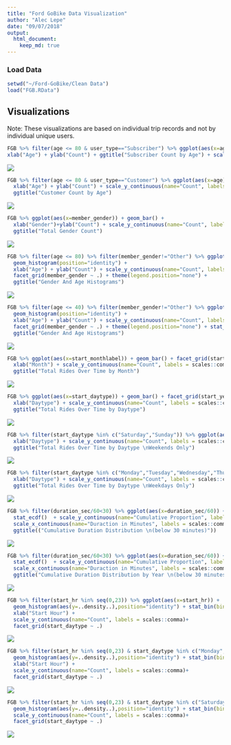 ```yaml
---
title: "Ford GoBike Data Visualization"
author: "Alec Lepe"
date: "09/07/2018"
output: 
  html_document:
    keep_md: true
---
```



### Load Data

```r
setwd("~/Ford-GoBike/Clean Data")
load("FGB.RData")
```
## Visualizations
Note: These visualizations are based on individual trip records and not by individual unique users.

```r
FGB %>% filter(age <= 80 & user_type=="Subscriber") %>% ggplot(aes(x=age)) + geom_histogram() + 
xlab("Age") + ylab("Count") + ggtitle("Subscriber Count by Age") + scale_y_continuous(name="Count", labels = scales::comma)
```

![](visualizations_files/figure-html/graph1-1.png)<!-- -->


```r
FGB %>% filter(age <= 80 & user_type=="Customer") %>% ggplot(aes(x=age)) + geom_histogram() +
  xlab("Age") + ylab("Count") + scale_y_continuous(name="Count", labels = scales::comma) +
  ggtitle("Customer Count by Age")
```

![](visualizations_files/figure-html/graph2-1.png)<!-- -->


```r
FGB %>% ggplot(aes(x=member_gender)) + geom_bar() + 
  xlab("Gender")+ylab("Count") + scale_y_continuous(name="Count", labels = scales::comma) +
  ggtitle("Total Gender Count")
```

![](visualizations_files/figure-html/graph3-1.png)<!-- -->


```r
FGB %>% filter(age <= 80) %>% filter(member_gender!="Other") %>% ggplot(aes(x=age, color=member_gender)) + 
  geom_histogram(position="identity") +
  xlab("Age") + ylab("Count") + scale_y_continuous(name="Count", labels = scales::comma) + 
  facet_grid(member_gender ~ .) + theme(legend.position="none") +
  ggtitle("Gender And Age Histograms")
```

![](visualizations_files/figure-html/graph4-1.png)<!-- -->

```r
FGB %>% filter(age <= 40) %>% filter(member_gender!="Other") %>% ggplot(aes(x=age, color=member_gender)) + 
  geom_histogram(position="identity") +
  xlab("Age") + ylab("Count") + scale_y_continuous(name="Count", labels = scales::comma) + 
  facet_grid(member_gender ~ .) + theme(legend.position="none") + stat_bin(bins=(40-18)) +
  ggtitle("Gender And Age Histograms")
```

![](visualizations_files/figure-html/graph4a-1.png)<!-- -->


```r
FGB %>% ggplot(aes(x=start_monthlabel)) + geom_bar() + facet_grid(start_year ~ .) + 
  xlab("Month") + scale_y_continuous(name="Count", labels = scales::comma) +
  ggtitle("Total Rides Over Time by Month")
```

![](visualizations_files/figure-html/graph5-1.png)<!-- -->


```r
FGB %>% ggplot(aes(x=start_daytype)) + geom_bar() + facet_grid(start_year ~ .) + 
  xlab("Daytype") + scale_y_continuous(name="Count", labels = scales::comma) + 
  ggtitle("Total Rides Over Time by Daytype")
```

![](visualizations_files/figure-html/graph6-1.png)<!-- -->

```r
FGB %>% filter(start_daytype %in% c("Saturday","Sunday")) %>% ggplot(aes(x=start_daytype)) + geom_bar() + facet_grid(start_year ~ .) + 
  xlab("Daytype") + scale_y_continuous(name="Count", labels = scales::comma) + 
  ggtitle("Total Rides Over Time by Daytype \nWeekends Only")
```

![](visualizations_files/figure-html/graph7-1.png)<!-- -->

```r
FGB %>% filter(start_daytype %in% c("Monday","Tuesday","Wednesday","Thursday","Friday")) %>% ggplot(aes(x=start_daytype)) + geom_bar() + facet_grid(start_year ~ .) + 
  xlab("Daytype") + scale_y_continuous(name="Count", labels = scales::comma) + 
  ggtitle("Total Rides Over Time by Daytype \nWeekdays Only")
```

![](visualizations_files/figure-html/graph8-1.png)<!-- -->


```r
FGB %>% filter(duration_sec/60<30) %>% ggplot(aes(x=duration_sec/60)) + 
  stat_ecdf()  + scale_y_continuous(name="Cumulative Proportion", labels = scales::percent) + 
  scale_x_continuous(name="Duraction in Minutes", labels = scales::comma)+
  ggtitle(("Cumulative Duration Distribution \n(below 30 minutes)"))
```

![](visualizations_files/figure-html/graph9-1.png)<!-- -->


```r
FGB %>% filter(duration_sec/60<30) %>% ggplot(aes(x=duration_sec/60)) + 
  stat_ecdf()  + scale_y_continuous(name="Cumulative Proportion", labels = scales::percent) + 
  scale_x_continuous(name="Duraction in Minutes", labels = scales::comma)+
  ggtitle("Cumulative Duration Distribution by Year \n(below 30 minutes)")+facet_grid("start_year")
```

![](visualizations_files/figure-html/graph10-1.png)<!-- -->


```r
FGB %>% filter(start_hr %in% seq(0,23)) %>% ggplot(aes(x=start_hr)) + 
  geom_histogram(aes(y=..density..),position="identity") + stat_bin(bins=24) + 
  xlab("Start Hour") + 
  scale_y_continuous(name="Count", labels = scales::comma)+
  facet_grid(start_daytype ~ .)
```

![](visualizations_files/figure-html/graph11-1.png)<!-- -->


```r
FGB %>% filter(start_hr %in% seq(0,23) & start_daytype %in% c("Monday","Tuesday","Wednesday","Thursday","Friday")) %>% ggplot(aes(x=start_hr)) + 
  geom_histogram(aes(y=..density..),position="identity") + stat_bin(bins=24) + 
  xlab("Start Hour") + 
  scale_y_continuous(name="Count", labels = scales::comma)+
  facet_grid(start_daytype ~ .)
```

![](visualizations_files/figure-html/graph11a-1.png)<!-- -->


```r
FGB %>% filter(start_hr %in% seq(0,23) & start_daytype %in% c("Saturday","Sunday")) %>% ggplot(aes(x=start_hr)) + 
  geom_histogram(aes(y=..density..),position="identity") + stat_bin(bins=24)+
  scale_y_continuous(name="Count", labels = scales::comma)+
  facet_grid(start_daytype ~ .)
```

![](visualizations_files/figure-html/graph12-1.png)<!-- -->



